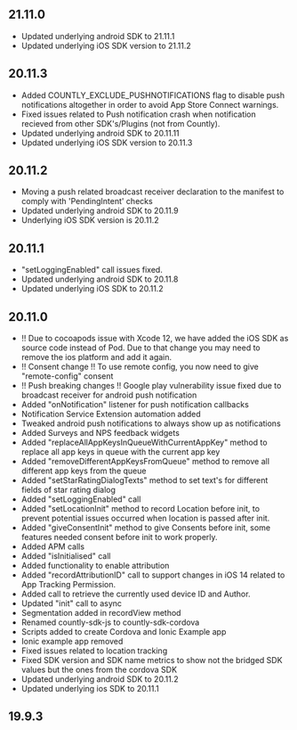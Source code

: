 ## 21.11.0
* Updated underlying android SDK to 21.11.1
* Updated underlying iOS SDK version to 21.11.2

## 20.11.3
* Added COUNTLY_EXCLUDE_PUSHNOTIFICATIONS flag to disable push notifications altogether in order to avoid App Store Connect warnings.
* Fixed issues related to Push notification crash when notification recieved from other SDK's/Plugins (not from Countly).
* Updated underlying android SDK to 20.11.11
* Updated underlying iOS SDK version to 20.11.3

## 20.11.2
* Moving a push related broadcast receiver declaration to the manifest to comply with 'PendingIntent' checks
* Updated underlying android SDK to 20.11.9
* Underlying iOS SDK version is 20.11.2

## 20.11.1
* "setLoggingEnabled" call issues fixed.
* Updated underlying android SDK to 20.11.8
* Updated underlying iOS SDK to 20.11.2

## 20.11.0
* !! Due to cocoapods issue with Xcode 12, we have added the iOS SDK as source code instead of Pod. Due to that change you may need to remove the ios platform and add it again.
* !! Consent change !! To use remote config, you now need to give "remote-config" consent
* !! Push breaking changes !! Google play vulnerability issue fixed due to broadcast receiver for android push notification
* Added "onNotification" listener for push notification callbacks
* Notification Service Extension automation added
* Tweaked android push notifications to always show up as notifications
* Added Surveys and NPS feedback widgets
* Added "replaceAllAppKeysInQueueWithCurrentAppKey" method to replace all app keys in queue with the current app key
* Added "removeDifferentAppKeysFromQueue" method to remove all different app keys from the queue
* Added "setStarRatingDialogTexts" method to set text's for different fields of star rating dialog
* Added "setLoggingEnabled" call
* Added "setLocationInit" method to record Location before init, to prevent potential issues occurred when location is passed after init.
* Added "giveConsentInit" method to give Consents before init, some features needed consent before init to work properly.
* Added APM calls
* Added "isInitialised" call
* Added functionality to enable attribution
* Added "recordAttributionID" call to support changes in iOS 14 related to App Tracking Permission.
* Added call to retrieve the currently used device ID and Author.
* Updated "init" call to async
* Segmentation added in recordView method
* Renamed countly-sdk-js to countly-sdk-cordova
* Scripts added to create Cordova and Ionic Example app
* Ionic example app removed
* Fixed issues related to location tracking
* Fixed SDK version and SDK name metrics to show not the bridged SDK values but the ones from the cordova SDK
* Updated underlying android SDK to 20.11.2
* Updated underlying ios SDK to 20.11.1

## 19.9.3
